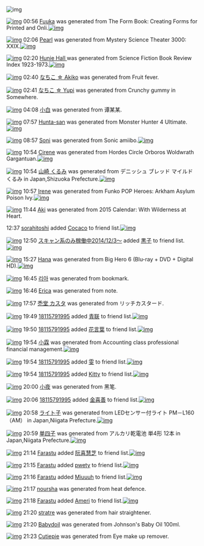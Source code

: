 ![img](http://gdrive-cdn.herokuapp.com/537b65a5bc09f0000721dda7/512px-barcode.png)

[![img](http://www.deviantsart.com/1g6e7ag.png)](http://www.barcodekanojo.com/kanojo/3193052/Fuuka) 00:56 [Fuuka](http://www.barcodekanojo.com/kanojo/3193052/Fuuka) was generated from The Form Book: Creating Forms for Printed and Onli.[![img](http://www.deviantsart.com/13snq39.jpeg)](http://www.barcodekanojo.com/product_images/barcode/6018675/1424966163/50x50xThe,P20Form,P20Book,P3A,P20Creating,P20Forms,P20for,P20Printed,P20and,P20Onli.jpg,qw=88,ah=88.pagespeed.ic._O6Z4t1o2I.jpg) 

[![img](http://www.deviantsart.com/34fgrdh.png)](http://www.barcodekanojo.com/kanojo/3193053/Pearl) 02:06 [Pearl](http://www.barcodekanojo.com/kanojo/3193053/Pearl) was generated from Mystery Science Theater 3000: XXIX.[![img](http://www.deviantsart.com/29ajpf0.jpeg)](http://www.barcodekanojo.com/product_images/barcode/6018676/1424970341/Mystery%20Science%20Theater%203000%3A%20XXIX.jpg) 

[![img](http://www.deviantsart.com/2ar4mr9.png)](http://www.barcodekanojo.com/kanojo/3193054/Hunie%20Hall%20) 02:20 [Hunie Hall ](http://www.barcodekanojo.com/kanojo/3193054/Hunie%20Hall%20) was generated from Science Fiction Book Review Index 1923-1973.[![img](http://www.deviantsart.com/dnh1d7.jpeg)](http://www.barcodekanojo.com/product_images/barcode/6018677/1424971189/Science%20Fiction%20Book%20Review%20Index%201923-1973.jpg) 

[![img](http://www.deviantsart.com/2550mjd.png)](http://www.barcodekanojo.com/kanojo/3193055/%E3%81%AA%E3%81%A1%E3%81%93%20%E2%98%86%20Akiko) 02:40 [なちこ ☆ Akiko](http://www.barcodekanojo.com/kanojo/3193055/%E3%81%AA%E3%81%A1%E3%81%93%20%E2%98%86%20Akiko) was generated from Fruit fever.

[![img](http://www.deviantsart.com/1k4sk1o.png)](http://www.barcodekanojo.com/kanojo/3193056/%E3%81%AA%E3%81%A1%E3%81%93%20%E2%98%86%20Yupi) 02:41 [なちこ ☆ Yupi](http://www.barcodekanojo.com/kanojo/3193056/%E3%81%AA%E3%81%A1%E3%81%93%20%E2%98%86%20Yupi) was generated from Crunchy gummy in Somewhere.

[![img](http://www.deviantsart.com/1kvb19v.png)](http://www.barcodekanojo.com/kanojo/3193057/%E5%B0%8F%E7%99%BD) 04:08 [小白](http://www.barcodekanojo.com/kanojo/3193057/%E5%B0%8F%E7%99%BD) was generated from 谭某某.

[![img](http://www.deviantsart.com/21o0nmc.png)](http://www.barcodekanojo.com/kanojo/3193058/Hunta-san) 07:57 [Hunta-san](http://www.barcodekanojo.com/kanojo/3193058/Hunta-san) was generated from Monster Hunter 4 Ultimate.[![img](http://www.deviantsart.com/359fbri.jpeg)](http://www.barcodekanojo.com/product_images/barcode/6018681/1424991392/50x50xMonster,P20Hunter,P204,P20Ultimate.jpg,qw=88,ah=88.pagespeed.ic.UDLayMm1ZT.jpg) 

[![img](http://www.deviantsart.com/11c527v.png)](http://www.barcodekanojo.com/kanojo/3193059/Soni) 08:57 [Soni](http://www.barcodekanojo.com/kanojo/3193059/Soni) was generated from Sonic amiibo.[![img](http://www.deviantsart.com/3qaj2b7.jpeg)](http://www.barcodekanojo.com/product_images/barcode/6018682/1424995008/Sonic%20amiibo.jpg) 

[![img](http://www.deviantsart.com/1t01fce.png)](http://www.barcodekanojo.com/kanojo/3193060/Cirene) 10:54 [Cirene](http://www.barcodekanojo.com/kanojo/3193060/Cirene) was generated from Hordes Circle Orboros Woldwrath Gargantuan.[![img](http://www.deviantsart.com/6dortn.jpeg)](http://www.barcodekanojo.com/product_images/barcode/6018683/1425002033/Hordes%20Circle%20Orboros%20Woldwrath%20Gargantuan.jpg) 

[![img](http://www.deviantsart.com/3eat09d.png)](http://www.barcodekanojo.com/kanojo/3193061/%E5%B1%B1%E5%B4%8E%20%E3%81%8F%E3%82%8B%E3%81%BF) 10:54 [山崎 くるみ](http://www.barcodekanojo.com/kanojo/3193061/%E5%B1%B1%E5%B4%8E%20%E3%81%8F%E3%82%8B%E3%81%BF) was generated from デニッシュ ブレッド マイルド くるみ in Japan,Shizuoka Prefecture.[![img](http://www.deviantsart.com/1ce2slt.jpeg)](http://www.barcodekanojo.com/product_images/barcode/5020504/1381628285/%E3%83%87%E3%83%8B%E3%83%83%E3%82%B7%E3%83%A5%E3%83%96%E3%83%AC%E3%83%83%E3%83%89%20%E3%81%8F%E3%82%8B%E3%81%BF.jpg) 

[![img](http://www.deviantsart.com/276g4no.png)](http://www.barcodekanojo.com/kanojo/3193062/Irene) 10:57 [Irene](http://www.barcodekanojo.com/kanojo/3193062/Irene) was generated from Funko POP Heroes: Arkham Asylum Poison Ivy.[![img](http://www.deviantsart.com/2m5da71.jpeg)](http://www.barcodekanojo.com/product_images/barcode/6018684/1425002206/Funko%20POP%20Heroes%3A%20Arkham%20Asylum%20Poison%20Ivy.jpg) 

[![img](http://www.deviantsart.com/11ar2pu.png)](http://www.barcodekanojo.com/kanojo/3193063/Aki) 11:44 [Aki](http://www.barcodekanojo.com/kanojo/3193063/Aki) was generated from 2015 Calendar: With Wilderness at Heart.

12:37 [sorahitoshi](http://www.barcodekanojo.com/user/500119/sorahitoshi) added [Cocaco](http://www.barcodekanojo.com/kanojo/2944109/Cocaco) to friend list.[![img](http://www.deviantsart.com/1cul3mi.png)](http://www.barcodekanojo.com/kanojo/2944109/Cocaco) 

[![img](http://www.deviantsart.com/99ugn1.jpeg)](http://www.barcodekanojo.com/user/6029/%E3%82%B9%E3%82%AD%E3%83%A3%E3%83%B3%E7%B3%BB%E3%81%AE%E3%81%BF%E7%A8%BC%E5%83%8D%E4%B8%AD2014%2F12%2F3%EF%BD%9E) 12:50 [スキャン系のみ稼働中2014/12/3～](http://www.barcodekanojo.com/user/6029/%E3%82%B9%E3%82%AD%E3%83%A3%E3%83%B3%E7%B3%BB%E3%81%AE%E3%81%BF%E7%A8%BC%E5%83%8D%E4%B8%AD2014%2F12%2F3%EF%BD%9E) added [黒子](http://www.barcodekanojo.com/kanojo/228281/%E9%BB%92%E5%AD%90) to friend list.[![img](http://www.deviantsart.com/11kf648.png)](http://www.barcodekanojo.com/kanojo/228281/%E9%BB%92%E5%AD%90) 

[![img](http://www.deviantsart.com/3imbajq.png)](http://www.barcodekanojo.com/kanojo/3193064/Hana) 15:27 [Hana](http://www.barcodekanojo.com/kanojo/3193064/Hana) was generated from Big Hero 6  (Blu-ray + DVD + Digital HD).[![img](http://www.deviantsart.com/376fd0i.jpeg)](http://www.barcodekanojo.com/product_images/barcode/6018688/1425018414/Big%20Hero%206%20%20%28Blu-ray%20%2B%20DVD%20%2B%20Digital%20HD%29.jpg) 

[![img](http://www.deviantsart.com/g4gcc6.png)](http://www.barcodekanojo.com/kanojo/3193065/%EB%A6%AC%EC%95%84) 16:45 [리아](http://www.barcodekanojo.com/kanojo/3193065/%EB%A6%AC%EC%95%84) was generated from bookmark.

[![img](http://www.deviantsart.com/qhp07n.png)](http://www.barcodekanojo.com/kanojo/3193066/Erica) 16:46 [Erica](http://www.barcodekanojo.com/kanojo/3193066/Erica) was generated from note.

[![img](http://www.deviantsart.com/1gru8k0.png)](http://www.barcodekanojo.com/kanojo/3193067/%E7%A6%BF%E5%A0%82%20%E3%82%AB%E3%82%B9%E3%82%BF) 17:57 [禿堂 カスタ](http://www.barcodekanojo.com/kanojo/3193067/%E7%A6%BF%E5%A0%82%20%E3%82%AB%E3%82%B9%E3%82%BF) was generated from リッチカスタード.

[![img](http://www.deviantsart.com/1airl7o.jpeg)](http://www.barcodekanojo.com/user/500367/18115791995) 19:49 [18115791995](http://www.barcodekanojo.com/user/500367/18115791995) added [青联](http://www.barcodekanojo.com/kanojo/3058201/%E9%9D%92%E8%81%94) to friend list.[![img](http://www.deviantsart.com/irbe22.png)](http://www.barcodekanojo.com/kanojo/3058201/%E9%9D%92%E8%81%94) 

[![img](http://www.deviantsart.com/1airl7o.jpeg)](http://www.barcodekanojo.com/user/500367/18115791995) 19:50 [18115791995](http://www.barcodekanojo.com/user/500367/18115791995) added [花言葉](http://www.barcodekanojo.com/kanojo/2535861/%E8%8A%B1%E8%A8%80%E8%91%89) to friend list.[![img](http://www.deviantsart.com/3m2b1s8.png)](http://www.barcodekanojo.com/kanojo/2535861/%E8%8A%B1%E8%A8%80%E8%91%89) 

[![img](http://www.deviantsart.com/2q205bu.png)](http://www.barcodekanojo.com/kanojo/3193068/%E5%B0%8F%E9%9C%96) 19:54 [小霖](http://www.barcodekanojo.com/kanojo/3193068/%E5%B0%8F%E9%9C%96) was generated from Accounting class professional financial management.[![img](http://www.deviantsart.com/2qik8j8.jpeg)](http://www.barcodekanojo.com/product_images/barcode/6018694/1425034397/Accounting%20class%20professional%20financial%20management.jpg) 

[![img](http://www.deviantsart.com/1airl7o.jpeg)](http://www.barcodekanojo.com/user/500367/18115791995) 19:54 [18115791995](http://www.barcodekanojo.com/user/500367/18115791995) added [雯](http://www.barcodekanojo.com/kanojo/2590203/%E9%9B%AF) to friend list.[![img](http://www.deviantsart.com/321e2e7.png)](http://www.barcodekanojo.com/kanojo/2590203/%E9%9B%AF) 

[![img](http://www.deviantsart.com/1airl7o.jpeg)](http://www.barcodekanojo.com/user/500367/18115791995) 19:54 [18115791995](http://www.barcodekanojo.com/user/500367/18115791995) added [Kitty](http://www.barcodekanojo.com/kanojo/2349319/Kitty) to friend list.[![img](http://www.deviantsart.com/2jau5r3.png)](http://www.barcodekanojo.com/kanojo/2349319/Kitty) 

[![img](http://www.deviantsart.com/1sj0q5q.png)](http://www.barcodekanojo.com/kanojo/3193069/%E5%B0%8F%E5%A4%9C) 20:00 [小夜](http://www.barcodekanojo.com/kanojo/3193069/%E5%B0%8F%E5%A4%9C) was generated from 黑笔.

[![img](http://www.deviantsart.com/1airl7o.jpeg)](http://www.barcodekanojo.com/user/500367/18115791995) 20:06 [18115791995](http://www.barcodekanojo.com/user/500367/18115791995) added [金喜善](http://www.barcodekanojo.com/kanojo/1483710/%E9%87%91%E5%96%9C%E5%96%84) to friend list.[![img](http://www.deviantsart.com/1jvr9lb.png)](http://www.barcodekanojo.com/kanojo/1483710/%E9%87%91%E5%96%9C%E5%96%84) 

[![img](http://www.deviantsart.com/2urhjdc.png)](http://www.barcodekanojo.com/kanojo/3193070/%E3%83%A9%E3%82%A4%E3%83%88%E5%AD%90) 20:58 [ライト子](http://www.barcodekanojo.com/kanojo/3193070/%E3%83%A9%E3%82%A4%E3%83%88%E5%AD%90) was generated from LEDセンサー付ライト PM－L160（AM） in Japan,Niigata Prefecture.[![img](http://www.deviantsart.com/3bir6uo.jpeg)](http://www.barcodekanojo.com/product_images/barcode/6018699/1425038228/50x50xLED,PE3,P82,PBB,PE3,P83,PB3,PE3,P82,PB5,PE3,P83,PBC,PE4,PBB,P98,PE3,P83,PA9,PE3,P82,PA4,PE3,P83,P88,P20PM,PEF,PBC,P8DL160,PEF,PBC,P88AM,PEF,PBC,P89.jpg,qw=88,ah=88.pagespeed.ic.Cqe6HAyKCP.jpg) 

[![img](http://www.deviantsart.com/3r8ot6g.png)](http://www.barcodekanojo.com/kanojo/3193071/%E5%8D%98%E5%9B%9B%E5%AD%90) 20:59 [単四子](http://www.barcodekanojo.com/kanojo/3193071/%E5%8D%98%E5%9B%9B%E5%AD%90) was generated from アルカリ乾電池 単4形 12本 in Japan,Niigata Prefecture.[![img](http://www.deviantsart.com/3cuq9u1.jpeg)](http://www.barcodekanojo.com/product_images/barcode/6018700/1425038333/50x50x,PE3,P82,PA2,PE3,P83,PAB,PE3,P82,PAB,PE3,P83,PAA,PE4,PB9,PBE,PE9,P9B,PBB,PE6,PB1,PA0,P20,PE5,P8D,P984,PE5,PBD,PA2,P2012,PE6,P9C,PAC.jpg,qw=88,ah=88.pagespeed.ic.qoHAVeGKF4.jpg) 

[![img](http://www.deviantsart.com/2nlpege.jpeg)](http://www.barcodekanojo.com/user/500368/Farastu) 21:14 [Farastu](http://www.barcodekanojo.com/user/500368/Farastu) added [阮喜慧芝](http://www.barcodekanojo.com/kanojo/826130/%E9%98%AE%E5%96%9C%E6%85%A7%E8%8A%9D) to friend list.[![img](http://www.deviantsart.com/1tehcc.png)](http://www.barcodekanojo.com/kanojo/826130/%E9%98%AE%E5%96%9C%E6%85%A7%E8%8A%9D) 

[![img](http://www.deviantsart.com/2nlpege.jpeg)](http://www.barcodekanojo.com/user/500368/Farastu) 21:15 [Farastu](http://www.barcodekanojo.com/user/500368/Farastu) added [pwety](http://www.barcodekanojo.com/kanojo/2457317/pwety) to friend list.[![img](http://www.deviantsart.com/18ar43k.png)](http://www.barcodekanojo.com/kanojo/2457317/pwety) 

[![img](http://www.deviantsart.com/2nlpege.jpeg)](http://www.barcodekanojo.com/user/500368/Farastu) 21:16 [Farastu](http://www.barcodekanojo.com/user/500368/Farastu) added [Miuuuh](http://www.barcodekanojo.com/kanojo/2534642/Miuuuh) to friend list.[![img](http://www.deviantsart.com/7q8s8m.png)](http://www.barcodekanojo.com/kanojo/2534642/Miuuuh) 

[![img](http://www.deviantsart.com/2bvtk4f.png)](http://www.barcodekanojo.com/kanojo/3193072/noursha) 21:17 [noursha](http://www.barcodekanojo.com/kanojo/3193072/noursha) was generated from heat defence.

[![img](http://www.deviantsart.com/2nlpege.jpeg)](http://www.barcodekanojo.com/user/500368/Farastu) 21:18 [Farastu](http://www.barcodekanojo.com/user/500368/Farastu) added [Ameri](http://www.barcodekanojo.com/kanojo/2472714/Ameri) to friend list.[![img](http://www.deviantsart.com/320hi1.png)](http://www.barcodekanojo.com/kanojo/2472714/Ameri) 

[![img](http://www.deviantsart.com/34j2g46.png)](http://www.barcodekanojo.com/kanojo/3193073/stratre) 21:20 [stratre](http://www.barcodekanojo.com/kanojo/3193073/stratre) was generated from hair straightener.

[![img](http://www.deviantsart.com/28bhf0t.png)](http://www.barcodekanojo.com/kanojo/3193074/Babydoil) 21:20 [Babydoil](http://www.barcodekanojo.com/kanojo/3193074/Babydoil) was generated from Johnson's Baby Oil 100ml.

[![img](http://www.deviantsart.com/2p1npt1.png)](http://www.barcodekanojo.com/kanojo/3193075/Cutiepie) 21:23 [Cutiepie](http://www.barcodekanojo.com/kanojo/3193075/Cutiepie) was generated from Eye make up remover.

